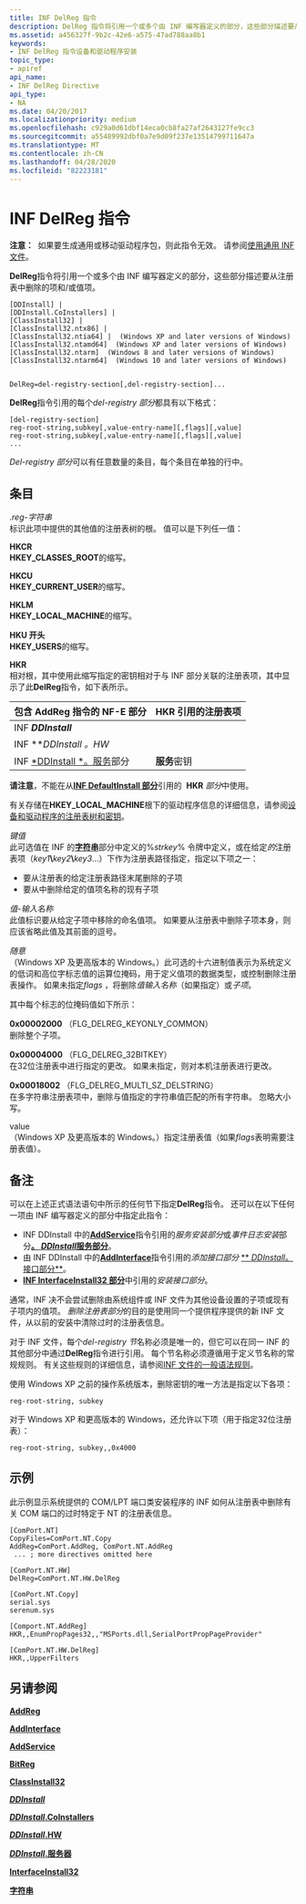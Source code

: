 ```yaml
---
title: INF DelReg 指令
description: DelReg 指令将引用一个或多个由 INF 编写器定义的部分，这些部分描述要从注册表中删除的项和/或值项。
ms.assetid: a456327f-9b2c-42e6-a575-47ad788aa8b1
keywords:
- INF DelReg 指令设备和驱动程序安装
topic_type:
- apiref
api_name:
- INF DelReg Directive
api_type:
- NA
ms.date: 04/20/2017
ms.localizationpriority: medium
ms.openlocfilehash: c929a0d61dbf14eca0cb8fa27af2643127fe9cc3
ms.sourcegitcommit: a55489992dbf0a7e9d09f237e13514799711647a
ms.translationtype: MT
ms.contentlocale: zh-CN
ms.lasthandoff: 04/28/2020
ms.locfileid: "82223181"
---
```

# <a name="inf-delreg-directive"></a>INF DelReg 指令


**注意：**  如果要生成通用或移动驱动程序包，则此指令无效。 请参阅[使用通用 INF 文件](using-a-universal-inf-file.md)。

 

**DelReg**指令将引用一个或多个由 INF 编写器定义的部分，这些部分描述要从注册表中删除的项和/或值项。

```inf
[DDInstall] | 
[DDInstall.CoInstallers] | 
[ClassInstall32] | 
[ClassInstall32.ntx86] | 
[ClassInstall32.ntia64] |  (Windows XP and later versions of Windows)
[ClassInstall32.ntamd64]  (Windows XP and later versions of Windows)
[ClassInstall32.ntarm]  (Windows 8 and later versions of Windows)
[ClassInstall32.ntarm64]  (Windows 10 and later versions of Windows)

 
DelReg=del-registry-section[,del-registry-section]...
```

**DelReg**指令引用的每个*del-registry 部分*都具有以下格式：

```inf
[del-registry-section]
reg-root-string,subkey[,value-entry-name][,flags][,value]
reg-root-string,subkey[,value-entry-name][,flags][,value]
...
```

*Del-registry 部分*可以有任意数量的条目，每个条目在单独的行中。

## <a name="entries"></a>条目


<a href="" id="reg-root-string"></a>*.reg-字符串*  
标识此项中提供的其他值的注册表树的根。 值可以是下列任一值：

<a href="" id="hkcr"></a>**HKCR**  
**HKEY_CLASSES_ROOT**的缩写。

<a href="" id="hkcu"></a>**HKCU**  
**HKEY_CURRENT_USER**的缩写。

<a href="" id="hklm"></a>**HKLM**  
**HKEY_LOCAL_MACHINE**的缩写。

<a href="" id="hku"></a>**HKU 开头**  
**HKEY_USERS**的缩写。

<a href="" id="hkr"></a>**HKR**  
相对根，其中使用此缩写指定的密钥相对于与 INF 部分关联的注册表项，其中显示了此**DelReg**指令，如下表所示。

| 包含 AddReg 指令的 NF-E 部分                                     | HKR 引用的注册表项                                                        |
|----------------------------------------------------------------------------|---------------------------------------------------------------------------------------|
| INF ***DDInstall*** |
| INF ***DDInstall *。HW** |
| INF [ *DDInstall *。服务](inf-ddinstall-services-section.md)部分 | **服务**密钥                                                                  |

 

**请注意**，不能在从[**INF DefaultInstall 部分**](inf-defaultinstall-section.md)引用的  **HKR** *部分*中使用。

 

有关存储在**HKEY_LOCAL_MACHINE**根下的驱动程序信息的详细信息，请参阅[设备和驱动程序的注册表树和密钥](registry-trees-and-keys.md)。

<a href="" id="subkey"></a>*键值*  
此可选值在 INF 的[**字符串**](inf-strings-section.md)部分中定义的%*strkey*% 令牌中定义，或在给定*的*注册表项（<em>key1</em>**\\**<em>key2</em>**\\**<em>key3</em>...）下作为注册表路径指定，指定以下项之一：

-   要从注册表的给定注册表路径末尾删除的子项
-   要从中删除给定的值项名称的现有子项

<a href="" id="value-entry-name"></a>*值-输入名称*  
此值标识要从给定子项中移除的命名值项。 如果要从注册表中删除子项本身，则应该省略此值及其前面的逗号。

<a href="" id="flags"></a>*随意*  
（Windows XP 及更高版本的 Windows。）此可选的十六进制值表示为系统定义的低词和高位字标志值的运算位掩码，用于定义值项的数据类型，或控制删除注册表操作。 如果未指定*flags* ，将删除*值输入名称*（如果指定）或*子项*。

其中每个标志的位掩码值如下所示：

<a href="" id="0x00002000--flg-delreg-keyonly-common---"></a>**0x00002000** （FLG_DELREG_KEYONLY_COMMON）   
删除整个子项。

<a href="" id="0x00004000---flg-delreg-32bitkey-"></a>**0x00004000** （FLG_DELREG_32BITKEY）  
在32位注册表中进行指定的更改。 如果未指定，则对本机注册表进行更改。

<a href="" id="0x00018002--flg-delreg-multi-sz-delstring-"></a>**0x00018002** （FLG_DELREG_MULTI_SZ_DELSTRING）  
在多字符串注册表项中，删除与值指定的字符串值匹配的所有字符串。 忽略大小写。

<a href="" id="value"></a>value   
（Windows XP 及更高版本的 Windows。）指定注册表值（如果*flags*表明需要注册表值）。

<a name="remarks"></a>备注
-------

可以在上述正式语法语句中所示的任何节下指定**DelReg**指令。 还可以在以下任何一项由 INF 编写器定义的部分中指定此指令：

-   INF DDInstall 中的[**AddService**](inf-addservice-directive.md)指令引用的*服务安装部分*或*事件日志安装*部分[**。 *DDInstall*服务部分**](inf-ddinstall-services-section.md)。
-   由 INF DDInstall 中的[**AddInterface**](inf-addinterface-directive.md)指令引用的*添加接口部分* [** *DDInstall*。接口部分**](inf-ddinstall-interfaces-section.md)。
-   [**INF InterfaceInstall32 部分**](inf-interfaceinstall32-section.md)中引用的*安装接口部分*。

通常，INF 决不会尝试删除由系统组件或 INF 文件为其他设备设置的子项或现有子项内的值项。 *删除注册表部分*的目的是使用同一个提供程序提供的新 INF 文件，从以前的安装中清除过时的注册表信息。

对于 INF 文件，每个*del-registry 节*名称必须是唯一的，但它可以在同一 INF 的其他部分中通过**DelReg**指令进行引用。 每个节名称必须遵循用于定义节名称的常规规则。 有关这些规则的详细信息，请参阅[INF 文件的一般语法规则](general-syntax-rules-for-inf-files.md)。

使用 Windows XP 之前的操作系统版本，删除密钥的唯一方法是指定以下各项：

```inf
reg-root-string, subkey
```

对于 Windows XP 和更高版本的 Windows，还允许以下项（用于指定32位注册表）：

```inf
reg-root-string, subkey,,0x4000
```

<a name="examples"></a>示例
--------

此示例显示系统提供的 COM/LPT 端口类安装程序的 INF 如何从注册表中删除有关 COM 端口的过时特定于 NT 的注册表信息。

```inf
[ComPort.NT]
CopyFiles=ComPort.NT.Copy
AddReg=ComPort.AddReg, ComPort.NT.AddReg
 ... ; more directives omitted here

[ComPort.NT.HW]
DelReg=ComPort.NT.HW.DelReg

[ComPort.NT.Copy]
serial.sys
serenum.sys

[Comport.NT.AddReg]
HKR,,EnumPropPages32,,"MSPorts.dll,SerialPortPropPageProvider"

[ComPort.NT.HW.DelReg]
HKR,,UpperFilters
```

## <a name="see-also"></a>另请参阅


[**AddReg**](inf-addreg-directive.md)

[**AddInterface**](inf-addinterface-directive.md)

[**AddService**](inf-addservice-directive.md)

[**BitReg**](inf-bitreg-directive.md)

[**ClassInstall32**](inf-classinstall32-section.md)

[***DDInstall***](inf-ddinstall-section.md)

[***DDInstall*.CoInstallers**](inf-ddinstall-coinstallers-section.md)

[***DDInstall*.HW**](inf-ddinstall-hw-section.md)

[***DDInstall*.服务器**](inf-ddinstall-services-section.md)

[**InterfaceInstall32**](inf-interfaceinstall32-section.md)

[**字符串**](inf-strings-section.md)

 

 






